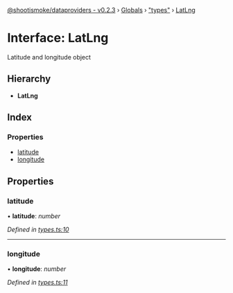 [@shootismoke/dataproviders - v0.2.3](../README.md) › [Globals](../globals.md) › ["types"](../modules/_types_.md) › [LatLng](_types_.latlng.md)

# Interface: LatLng

Latitude and longitude object

## Hierarchy

* **LatLng**

## Index

### Properties

* [latitude](_types_.latlng.md#latitude)
* [longitude](_types_.latlng.md#longitude)

## Properties

###  latitude

• **latitude**: *number*

*Defined in [types.ts:10](https://github.com/shootismoke/common/blob/5b392da/packages/dataproviders/src/types.ts#L10)*

___

###  longitude

• **longitude**: *number*

*Defined in [types.ts:11](https://github.com/shootismoke/common/blob/5b392da/packages/dataproviders/src/types.ts#L11)*
